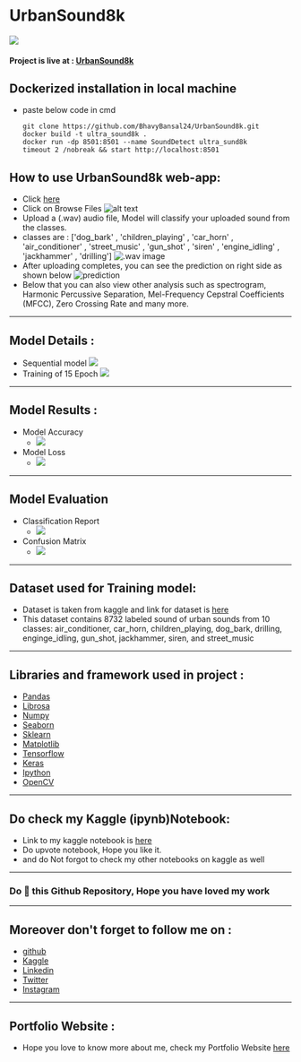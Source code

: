 # UrbanSound8k

![](https://github.com/BhavyBansal24/UrbanSound8k/blob/master/extras/cover.jpeg?raw=true)

#### Project is live at : [UrbanSound8k](https://bhavybansal24-urbansound8k-app-0fbs20.streamlitapp.com/)

## Dockerized installation in local machine

- paste below code in cmd

  ```
  git clone https://github.com/BhavyBansal24/UrbanSound8k.git
  docker build -t ultra_sound8k .
  docker run -dp 8501:8501 --name SoundDetect ultra_sund8k
  timeout 2 /nobreak && start http://localhost:8501

  ```

## How to use UrbanSound8k web-app:

- Click [here](https://bhavybansal24-urbansound8k-app-0fbs20.streamlitapp.com/)
- Click on Browse Files
  ![alt text](https://github.com/BhavyBansal24/UrbanSound8k/blob/master/extras/browse.jpeg?raw=true)
- Upload a (.wav) audio file, Model will classify your uploaded sound from the classes.
- classes are : ['dog_bark' , 'children_playing' , 'car_horn' , 'air_conditioner' , 'street_music' , 'gun_shot' , 'siren' , 'engine_idling' , 'jackhammer' , 'drilling']
  ![.wav image](https://github.com/BhavyBansal24/UrbanSound8k/blob/master/extras/open.jpeg?raw=true)
- After uploading completes, you can see the prediction on right side as shown below
  ![prediction](https://github.com/BhavyBansal24/UrbanSound8k/blob/master/extras/prediction.jpeg?raw=true)
- Below that you can also view other analysis such as spectrogram, Harmonic Percussive Separation, Mel-Frequency Cepstral Coefficients (MFCC), Zero Crossing Rate and many more.

---

## Model Details :

- Sequential model
  ![](https://github.com/BhavyBansal24/UrbanSound8k/blob/master/extras/model.jpeg?raw=true)
- Training of 15 Epoch
  ![](https://github.com/BhavyBansal24/UrbanSound8k/blob/master/extras/training.jpeg?raw=true)

---

## Model Results :

- Model Accuracy
  - ![](https://github.com/BhavyBansal24/UrbanSound8k/blob/master/extras/ModelAccuracy.png?raw=true)
- Model Loss
  - ![](https://github.com/BhavyBansal24/UrbanSound8k/blob/master/extras/ModelLoss.png?raw=true)

---

## Model Evaluation

- Classification Report
  - ![](https://github.com/BhavyBansal24/UrbanSound8k/blob/master/extras/ClassificationReport.jpeg?raw=true)
- Confusion Matrix
  - ![](https://github.com/BhavyBansal24/UrbanSound8k/blob/master/extras/ConfusionMatrix.png?raw=true)

---

## Dataset used for Training model:

- Dataset is taken from kaggle and link for dataset is [here](https://www.kaggle.com/datasets/chrisfilo/urbansound8k)
- This dataset contains 8732 labeled sound of urban sounds from 10 classes: air_conditioner, car_horn, children_playing, dog_bark, drilling, enginge_idling, gun_shot, jackhammer, siren, and street_music

---

## Libraries and framework used in project :

- [Pandas](https://pandas.pydata.org/)
- [Librosa](https://librosa.org/doc/latest/index.html)
- [Numpy](https://numpy.org/)
- [Seaborn](https://seaborn.pydata.org/)
- [Sklearn](https://scikit-learn.org/stable/)
- [Matplotlib](https://matplotlib.org/)
- [Tensorflow](https://www.tensorflow.org/)
- [Keras](https://keras.io/)
- [Ipython](https://ipython.org/)
- [OpenCV](https://opencv.org/)

---

## Do check my Kaggle (ipynb)Notebook:

- Link to my kaggle notebook is [here](https://www.kaggle.com/code/bhavybansal/urbansound8k-cnn-classifier)
- Do upvote notebook, Hope you like it.
- and do Not forgot to check my other notebooks on kaggle as well

---

### Do 🌟 this Github Repository, Hope you have loved my work

---

## Moreover don't forget to follow me on :

- [github](https://github.com/BhavyBansal24)
- [Kaggle](https://www.kaggle.com/bhavybansal)
- [Linkedin](https://www.linkedin.com/in/bhavybansal24/)
- [Twitter](https://twitter.com/BhavyBansal_24)
- [Instagram](https://www.instagram.com/bhavybansal_24/)

---

## Portfolio Website :

- Hope you love to know more about me, check my Portfolio Website [here](https://bhavybansal24.github.io/Neural-Programmer/)
